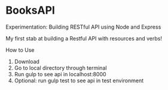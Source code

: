 # BooksAPI
Experimentation: Building RESTful API using Node and Express

My first stab at building a Restful API with resources and verbs!

How to Use

1. Download
2. Go to local directory through terminal
3. Run gulp to see api in localhost:8000
4. Optional: run gulp test to see api in test environment
